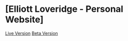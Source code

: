 # [Elliott Loveridge - Personal Website]

[Live Version](https://eloveridge.com)
[Beta Version](https://elliottloveridge-uob.github.io/test-website/)

